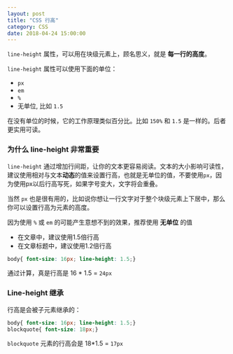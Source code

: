 ```yaml
---
layout: post
title: "CSS 行高"
category: CSS
date: 2018-04-24 15:00:00
---
```


`line-height` 属性，可以用在块级元素上，顾名思义，就是 **每一行的高度**。

`line-height` 属性可以使用下面的单位：

* `px`
* `em`
* `%`
* 无单位, 比如 `1.5`

在没有单位的时候，它的工作原理类似百分比。比如 `150%` 和 `1.5` 是一样的。后者更实用可读。

### 为什么 line-height 非常重要

`line-height` 通过增加行间距，让你的文本更容易阅读。文本的大小影响可读性，建议使用相对与文本**动态**的值来设置行高，也就是无单位的值，不要使用`px`，因为使用px以后行高写死，如果字号变大，文字将会重叠。

当然 `px` 也是很有用的，比如说你想让一行文字对于整个块级元素上下居中，那么你可以设置行高为元素的高度。

因为使用 `%` 或 `em` 的可能产生意想不到的效果，推荐使用 **无单位** 的值

* 在文章中，建议使用1.5倍行高
* 在文章标题中，建议使用1.2倍行高

```css
body{ font-size: 16px; line-height: 1.5;}
```

通过计算，真是行高是 16 * 1.5 = `24px`

### Line-height 继承

行高是会被子元素继承的：

```css
body{ font-size: 16px; line-height: 1.5;}
blockquote{ font-size: 18px;}
```

`blockquote` 元素的行高会是 18*1.5 = `17px`
